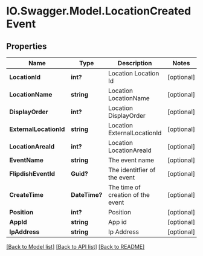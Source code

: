 # IO.Swagger.Model.LocationCreatedEvent
## Properties

Name | Type | Description | Notes
------------ | ------------- | ------------- | -------------
**LocationId** | **int?** | Location Location Id | [optional] 
**LocationName** | **string** | Location LocationName | [optional] 
**DisplayOrder** | **int?** | Location DisplayOrder | [optional] 
**ExternalLocationId** | **string** | Location ExternalLocationId | [optional] 
**LocationAreaId** | **int?** | Location LocationAreaId | [optional] 
**EventName** | **string** | The event name | [optional] 
**FlipdishEventId** | **Guid?** | The identitfier of the event | [optional] 
**CreateTime** | **DateTime?** | The time of creation of the event | [optional] 
**Position** | **int?** | Position | [optional] 
**AppId** | **string** | App id | [optional] 
**IpAddress** | **string** | Ip Address | [optional] 

[[Back to Model list]](../README.md#documentation-for-models) [[Back to API list]](../README.md#documentation-for-api-endpoints) [[Back to README]](../README.md)

